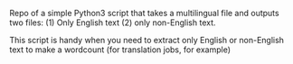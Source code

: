 Repo of a simple Python3 script that takes a multilingual file
and outputs two files: (1) Only English text (2) only non-English
text.

This script is handy when you need to extract only English or
non-English text to make a wordcount (for translation jobs,
for example)
